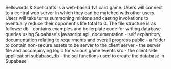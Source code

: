Sellswords & Spellcrafts is a web-based 1v1 card game. Users will connect to a central web server in which they can be matched with other users. Users will take turns summoning minions and casting invokations to eventually reduce their opponent's life total to 0.
The file structure is as follows:
db - contains examples and boilerplate code for writing database queries using Supabase's javascript api.
documentation - self explanitory, documentation relating to requirments and overall progress
public - a folder to contain non-secure assets to be server to the client
server - the server file and accompinying logic for various game events
src - the client side appllication
subabase_db - the sql functions used to create the database in Supabase
